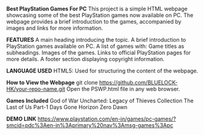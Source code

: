 **Best PlayStation Games For PC**
This project is a simple HTML webpage showcasing some of the best PlayStation games now available on PC. The webpage provides a brief introduction to the games, accompanied by images and links for more information.

**FEATURES**
A main heading introducing the topic.
A brief introduction to PlayStation games available on PC.
A list of games with:
Game titles as subheadings.
Images of the games.
Links to official PlayStation pages for more details.
A footer section displaying copyright information.

**LANGUAGE USED**
HTML5: Used for structuring the content of the webpage.

**How to View the Webpage**
git clone https://github.com/BLUELOCK-HK/your-repo-name.git
Open the PSWP.html file in any web browser.

**Games Included**
God of War
Uncharted: Legacy of Thieves Collection
The Last of Us Part-1
Days Gone
Horizon Zero Dawn

**DEMO LINK**
https://www.playstation.com/en-in/games/pc-games/?smcid=pdc%3Aen-in%3Aprimary%20nav%3Amsg-games%3Apc
